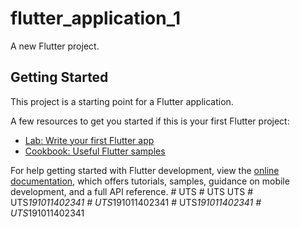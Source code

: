 # flutter_application_1

A new Flutter project.

## Getting Started

This project is a starting point for a Flutter application.

A few resources to get you started if this is your first Flutter project:

- [Lab: Write your first Flutter app](https://docs.flutter.dev/get-started/codelab)
- [Cookbook: Useful Flutter samples](https://docs.flutter.dev/cookbook)

For help getting started with Flutter development, view the
[online documentation](https://docs.flutter.dev/), which offers tutorials,
samples, guidance on mobile development, and a full API reference.
#   U T S  
 #   U T S  
 U T S  
 #   U T S _ 1 9 1 0 1 1 4 0 2 3 4 1  
 #   U T S _ 1 9 1 0 1 1 4 0 2 3 4 1  
 #   U T S _ 1 9 1 0 1 1 4 0 2 3 4 1  
 #   U T S _ 1 9 1 0 1 1 4 0 2 3 4 1  
 